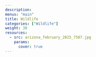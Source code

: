 ```yaml
---
description: 
menus: "main"
title: Wildlife
categories: ["Wildlife"]
weight: 30
resources:
  - src: arizona_february_2025_7507.jpg
    params:
      cover: true
---
```


